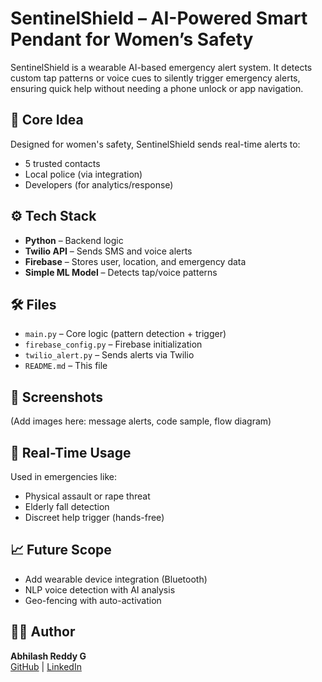 # SentinelShield – AI-Powered Smart Pendant for Women’s Safety

SentinelShield is a wearable AI-based emergency alert system. It detects custom tap patterns or voice cues to silently trigger emergency alerts, ensuring quick help without needing a phone unlock or app navigation.

## 🧠 Core Idea

Designed for women's safety, SentinelShield sends real-time alerts to:
- 5 trusted contacts
- Local police (via integration)
- Developers (for analytics/response)

## ⚙️ Tech Stack

- **Python** – Backend logic
- **Twilio API** – Sends SMS and voice alerts
- **Firebase** – Stores user, location, and emergency data
- **Simple ML Model** – Detects tap/voice patterns

## 🛠️ Files

- `main.py` – Core logic (pattern detection + trigger)
- `firebase_config.py` – Firebase initialization
- `twilio_alert.py` – Sends alerts via Twilio
- `README.md` – This file

## 📸 Screenshots

(Add images here: message alerts, code sample, flow diagram)

## 🔐 Real-Time Usage

Used in emergencies like:
- Physical assault or rape threat
- Elderly fall detection
- Discreet help trigger (hands-free)

## 📈 Future Scope

- Add wearable device integration (Bluetooth)
- NLP voice detection with AI analysis
- Geo-fencing with auto-activation

## 👨‍💻 Author

**Abhilash Reddy G**  
[GitHub](https://github.com/Abhilashreddyg210) | [LinkedIn](https://www.linkedin.com/in/abhilash-reddy-g-96353a247)

